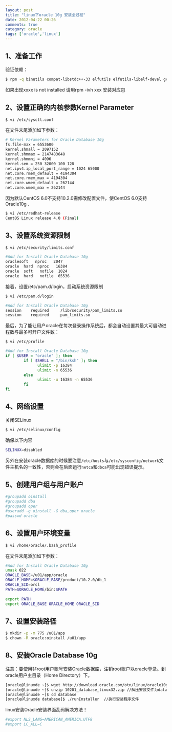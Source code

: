 ```yaml
---
layout: post
title: "linux下oracle 10g 安装全过程"
date: 2012-04-22 00:26
comments: true
category: oracle
tags: ['oracle','linux']
---
```


## 1、准备工作
验证依赖：

``` bash 
$ rpm -q binutils compat-libstdc++-33 elfutils elfutils-libelf-devel gcc gcc-c++ glibc glibc-common glibc-devel glibc-headers libaio libaio-devel libgcc libstdc++ libstdc++-devel make sysstat unixODBC unixODBC-devel libXp gcc
```
如果出现xxxx is not installed 请用rpm -ivh xxx 安装对应包

## 2、设置正确的内核参数Kernel Parameter

``` bash
$ vi /etc/sysctl.conf
```

在文件末尾添加如下参数：

``` bash
# Kernel Parameters for Oracle Database 10g
fs.file-max = 6553600
kernel.shmall = 2097152
kernel.shmmax = 2147483648
kernel.shmmni = 4096
kernel.sem = 250 32000 100 128
net.ipv4.ip_local_port_range = 1024 65000
net.core.rmem_default = 4194304
net.core.rmem_max = 4194304
net.core.wmem_default = 262144
net.core.wmem_max = 262144
```

因为默认CentOS 6.0不支持10.2.0需修改配置文件，使CentOS 6.0支持Oracle10g .

``` bash
$ vi /etc/redhat-release
CentOS Linux release 4.0 (Final)
```

## 3、设置系统资源限制

``` bash
$ vi /etc/security/limits.conf
```

``` bash
#Add for Install Oracle Database 10g
oraclesoft   nproc   2047
oracle  hard  nproc   16384
oracle  soft   nofile  1024
oracle  hard   nofile  65536
```
接着，设置/etc/pam.d/login，启动系统资源限制

``` bash
$ vi /etc/pam.d/login
```

``` bash
#Add for Install Oracle Database 10g
session    required     /lib/security/pam_limits.so
session    required     pam_limits.so
```

最后，为了能让用户oracle在每次登录操作系统后，都会自动设置其最大可启动进程数与最多可开户文件数：

``` bash
$ vi /etc/profile
```

``` bash
#Add for Install Oracle Database 10g
if [ $USER = "oracle" ]; then
        if [ $SHELL = "/bin/ksh" ]; then
              ulimit -p 16384
              ulimit -n 65536
        else
              ulimit -u 16384 -n 65536
        fi
fi
```

## 4、网络设置
关闭SELinux

``` bash
$ vi /etc/selinux/config
```

确保以下内容

``` bash
SELINUX=disabled
```

另外在安装oracle数据库的时候要注意`/etc/hosts`与`/etc/sysconfig/network`文件主机名的一致性，否则会在后面运行`netca`和`dbca`可能出现错误提示。

## 5、创建用户组与用户账户

``` bash
#groupadd oinstall
#groupadd dba
#groupadd oper
#useradd -g oinstall -G dba,oper oracle
#passwd oracle
```

## 6、设置用户环境变量

``` bash
$ vi /home/oracle/.bash_profile
```

在文件末尾添加如下参数：

``` bash
#Add for Install Oracle Database 10g
umask 022
ORACLE_BASE=/u01/app/oracle
ORACLE_HOME=$ORACLE_BASE/product/10.2.0/db_1
ORACLE_SID=orcl
PATH=$ORACLE_HOME/bin:$PATH
 
export PATH
export ORACLE_BASE ORACLE_HOME ORACLE_SID
```

## 7、设置安装路径

``` bash
$ mkdir -p -m 775 /u01/app
$ chown -R oracle:oinstall /u01/app
```

## 8、安装Oracle Database 10g
注意：要使用非root用户账号安装Oracle数据库，注销root账户以oracle登录。到oracle用户主目录（Home Directory）下。

``` bash
[oracle@linuxde ~]$ wget http://download.oracle.com/otn/linux/oracle10g/10201/10201_database_linux32.zip
[oracle@linuxde ~]$ unzip 10201_database_linux32.zip //解压安装文件为database
[oracle@linuxde ~]$ cd database
[oracle@linuxde database]$ ./runInstaller  //执行安装程序文件
```

linux安装Oracle安装界面乱码解决方法！

``` bash
#export NLS_LANG=AMERICAN_AMERICA.UTF8
#export LC_ALL=C
```